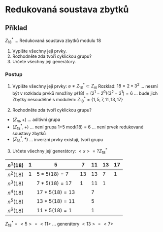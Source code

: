 # Redukovaná soustava zbytků
## Příklad
$Z^*_{18}$ ... Redukovaná soustava zbytků modulu 18

1) Vypište všechny její prvky.
2) Rozhodněte zda tvoří cyklickou grupu?
3) Určete všechny její generátory.
### Postup
1) Vypište všechny její prvky:
$\varnothing \neq Z^*_{18} \subset Z_m$
Rozklad: $18 = 2*3^2$ ... nesmí být v rozkladu prvků množiny 
$\varphi(18) = (2^1-2^0)(3^2-3^1) = 6$ ... bude jich
Zbytky nesoudělné s modulem:
$Z^*_{18} = \{1,5,7,11,13,17\}$

2) Rozhodněte zda tvoří cyklickou grupu?
- $(Z_{m},+)$ ... aditivní grupa
- $(Z^*_{18},+)$ ... není grupa
  1+5 mod(18) = 6 ... není prvek redukované soustavy zbytků
- $(Z^*_{18},*)$ ... inverzní prvky existují, tvoří grupu

3) Určete všechny její generátory: $<x> =? Z^*_{18}$

| $n^1(18)$ | 1 | 5 | 7 | 11 | 13 | 17 |
| ---- | ---- | ---- | ---- | ---- | ---- | ---- |
| $n^2(18)$ | 1 | $5*5(18)=7$ | 13 | 13 | 7 | 1 |
| $n^3(18)$ |  | $7*5(18)=17$ | 1 | 11 | 1 |  |
| $n^4(18)$ |  | $17*5(18)=13$ |  | 7 |  |  |
| $n^5(18)$ |  | $13*5(18)=11$ |  | 5 |  |  |
| $n^6(18)$ |  | $11*5(18)=1$ |  | 1 |  |  |
$Z^*_{18} = <5> = <11>$ ... generátory
$<13> = <7>$ 
